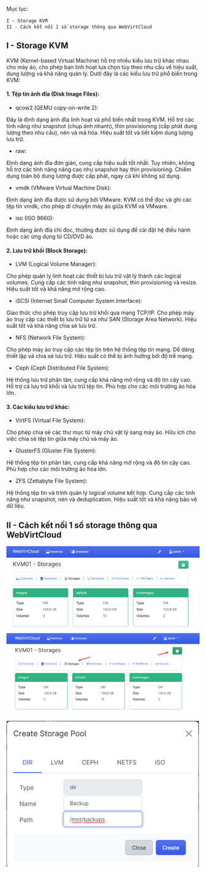 Mục lục:

    I - Storage KVM
    II - Cách kết nối 1 số storage thông qua WebVirtCloud

## I - Storage KVM

KVM (Kernel-based Virtual Machine) hỗ trợ nhiều kiểu lưu trữ khác nhau cho máy ảo, cho phép bạn linh hoạt lựa chọn tùy theo nhu cầu về hiệu suất, dung lượng và khả năng quản lý. Dưới đây là các kiểu lưu trữ phổ biến trong KVM:

#### 1. Tệp tin ảnh đĩa (Disk Image Files):

  + qcow2 (QEMU copy-on-write 2):

Đây là định dạng ảnh đĩa linh hoạt và phổ biến nhất trong KVM.
Hỗ trợ các tính năng như snapshot (chụp ảnh nhanh), thin provisioning (cấp phát dung lượng theo nhu cầu), nén và mã hóa.
Hiệu suất tốt và tiết kiệm dung lượng lưu trữ.

  + raw:

Định dạng ảnh đĩa đơn giản, cung cấp hiệu suất tốt nhất.
Tuy nhiên, không hỗ trợ các tính năng nâng cao như snapshot hay thin provisioning.
Chiếm dụng toàn bộ dung lượng được cấp phát, ngay cả khi không sử dụng.

  + vmdk (VMware Virtual Machine Disk):

Định dạng ảnh đĩa được sử dụng bởi VMware.
KVM có thể đọc và ghi các tệp tin vmdk, cho phép di chuyển máy ảo giữa KVM và VMware.

  + iso (ISO 9660):

Định dạng ảnh đĩa chỉ đọc, thường được sử dụng để cài đặt hệ điều hành hoặc các ứng dụng từ CD/DVD ảo.

#### 2. Lưu trữ khối (Block Storage):

  + LVM (Logical Volume Manager):

Cho phép quản lý linh hoạt các thiết bị lưu trữ vật lý thành các logical volumes.
Cung cấp các tính năng như snapshot, thin provisioning và resize.
Hiệu suất tốt và khả năng mở rộng cao.

  + iSCSI (Internet Small Computer System Interface):

Giao thức cho phép truy cập lưu trữ khối qua mạng TCP/IP.
Cho phép máy ảo truy cập các thiết bị lưu trữ từ xa như SAN (Storage Area Network).
Hiệu suất tốt và khả năng chia sẻ lưu trữ.

  + NFS (Network File System):

Cho phép máy ảo truy cập các tệp tin trên hệ thống tệp tin mạng.
Dễ dàng thiết lập và chia sẻ lưu trữ.
Hiệu suất có thể bị ảnh hưởng bởi độ trễ mạng.

  + Ceph (Ceph Distributed File System):

Hệ thống lưu trữ phân tán, cung cấp khả năng mở rộng và độ tin cậy cao.
Hỗ trợ cả lưu trữ khối và lưu trữ tệp tin.
Phù hợp cho các môi trường ảo hóa lớn.

#### 3. Các kiểu lưu trữ khác:

  + VirtFS (Virtual File System):

Cho phép chia sẻ các thư mục từ máy chủ vật lý sang máy ảo.
Hữu ích cho việc chia sẻ tệp tin giữa máy chủ và máy ảo.

  + GlusterFS (Gluster File System):

Hệ thống tệp tin phân tán, cung cấp khả năng mở rộng và độ tin cậy cao.
Phù hợp cho các môi trường ảo hóa lớn.

  + ZFS (Zettabyte File System):

Hệ thống tệp tin và trình quản lý logical volume kết hợp.
Cung cấp các tính năng như snapshot, nén và deduplication.
Hiệu suất tốt và khả năng bảo vệ dữ liệu.

## II - Cách kết nối 1 số storage thông qua WebVirtCloud

  <img src="kvmimages/Screenshot_76.png">
  <img src="kvmimages/Screenshot_77.png">
  <img src="kvmimages/Screenshot_78.png">